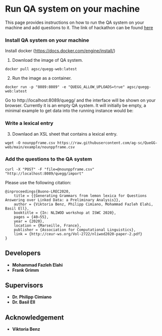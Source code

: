 # Run QA system on your machine
This page provides instructions on how to run the QA system on your machine and add questions to it. The link of hackathon can be found [here](https://scdemo.techfak.uni-bielefeld.de/qahackathon/index.php/)

### Install QA system on your machine
Install docker (https://docs.docker.com/engine/install/)
1. Download the image of QA system. 
```
docker pull agsc/quegg-web:latest
```
2. Run the image as a container.
```
docker run -p "8089:8089" -e "QUEGG_ALLOW_UPLOADS=true" agsc/quegg-web:latest
```
Go to http://localhost:8089/quegg/ and the interface will be shown on your browser. Currently it is an empty QA system. It will initially be empty, a minimal example to get data into the running instance would be:

### Write a lexical entry
3. Downlaod an XSL sheet that contains a lexical entry.
```
wget -O nounppframe.csv https://raw.githubusercontent.com/ag-sc/QueGG-web/main/example/nounppframe.csv
```

### Add the questions to the QA system
```
curl -X "POST" -F "file=@nounppframe.csv" "http://localhost:8089/quegg/import"      
 ```
Please use the following citation:
```
@inproceedings{Buono-LREC2020,
	title = {{Generating Grammars from lemon lexica for Questions Answering over Linked Data: a Preliminary Analysis}},
	author = {Viktoria Benz, Philipp Cimiano, Mohammad Fazleh Elahi, Basil Ell},
	booktitle = {In: NLIWOD workshop at ISWC 2020},
	pages = {40–55},
	year = {2020},
	location = {Marseille, France},
	publisher = {Association for Computational Linguistics},
	link = {http://ceur-ws.org/Vol-2722/nliwod2020-paper-2.pdf}
}
```

## Developers
* **Mohammad Fazleh Elahi**
* **Frank Grimm**
## Supervisors
* **Dr. Philipp Cimiano**
* **Dr. Basil Ell**
## Acknowledgement
* **Viktoria Benz**

  

